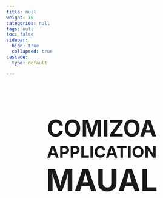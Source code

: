 ```yaml
---
title: null
weight: 10
categories: null
tags: null
toc: false
sidebar:
  hide: true
  collapsed: true
cascade:
  type: default

---
```

<br>
<br>
<br>
<br>
<br>

<div style="text-align: center; font-size: 60px; font-weight: bold"> COMIZOA </div>
<div style="text-align: center; font-size: 43px; font-weight: bold"> APPLICATION </div>
<div style="text-align: center; font-size: 80px; font-weight: bold"> MAUAL </div>